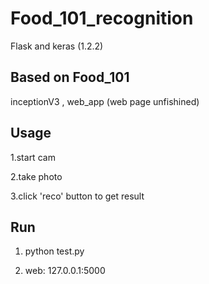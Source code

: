 # Food_101_recognition
Flask and keras (1.2.2)

## Based on Food_101
inceptionV3 , web_app (web page unfishined)

## Usage
1.start cam

2.take photo

3.click 'reco' button to get result
## Run
1. python test.py

2. web: 127.0.0.1:5000
